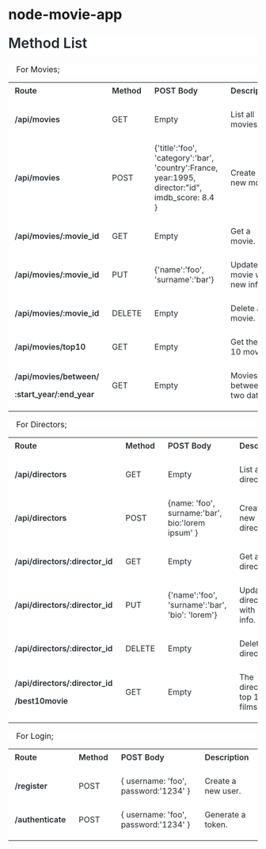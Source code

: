 # node-movie-app<h1 style='box-sizing: border-box; font-size: 2em; margin: 24px 0px 16px; font-weight: 600; line-height: 1.25; padding-bottom: 0.3em; border-bottom: 1px solid var(--color-border-secondary); color: rgb(36, 41, 46); font-family: -apple-system, BlinkMacSystemFont, "Segoe UI", Helvetica, Arial, sans-serif, "Apple Color Emoji", "Segoe UI Emoji"; font-style: normal; font-variant-ligatures: normal; font-variant-caps: normal; letter-spacing: normal; orphans: 2; text-align: start; text-indent: 0px; text-transform: none; white-space: normal; widows: 2; word-spacing: 0px; -webkit-text-stroke-width: 0px; background-color: rgb(255, 255, 255); text-decoration-thickness: initial; text-decoration-style: initial; text-decoration-color: initial;'><strong style="box-sizing: border-box; font-weight: 600;"><span style="box-sizing: border-box;">Method List</span></strong></h1>
<blockquote style='box-sizing: border-box; margin: 0px 0px 16px; padding: 0px 1em; color: var(--color-text-tertiary); border-left: 0.25em solid var(--color-markdown-blockquote-border); font-family: -apple-system, BlinkMacSystemFont, "Segoe UI", Helvetica, Arial, sans-serif, "Apple Color Emoji", "Segoe UI Emoji"; font-size: 16px; font-style: normal; font-variant-ligatures: normal; font-variant-caps: normal; font-weight: 400; letter-spacing: normal; orphans: 2; text-align: start; text-indent: 0px; text-transform: none; white-space: normal; widows: 2; word-spacing: 0px; -webkit-text-stroke-width: 0px; background-color: rgb(255, 255, 255); text-decoration-thickness: initial; text-decoration-style: initial; text-decoration-color: initial;'>
    <p style="box-sizing: border-box; margin-top: 0px; margin-bottom: 0px;"><span style="box-sizing: border-box;">For Movies;</span></p>
</blockquote>
<table cellspacing="0" style='box-sizing: border-box; border-spacing: 0px; border-collapse: collapse; margin-top: 0px; margin-bottom: 16px; display: block; width: max-content; max-width: 100%; overflow: auto; color: rgb(36, 41, 46); font-family: -apple-system, BlinkMacSystemFont, "Segoe UI", Helvetica, Arial, sans-serif, "Apple Color Emoji", "Segoe UI Emoji"; font-size: 16px; font-style: normal; font-variant-ligatures: normal; font-variant-caps: normal; font-weight: 400; letter-spacing: normal; orphans: 2; text-align: start; text-transform: none; white-space: normal; widows: 2; word-spacing: 0px; -webkit-text-stroke-width: 0px; background-color: rgb(255, 255, 255); text-decoration-thickness: initial; text-decoration-style: initial; text-decoration-color: initial;'>
    <tbody style="box-sizing: border-box;">
        <tr style="box-sizing: border-box; background-color: var(--color-bg-primary); border-top: 1px solid var(--color-markdown-table-tr-border);">
            <td style="box-sizing: border-box; padding: 6px 13px; border: 1px solid var(--color-markdown-table-border);">
                <p style="box-sizing: border-box; margin-top: 0px; margin-bottom: 16px;"><span style="box-sizing: border-box;"><strong style="box-sizing: border-box; font-weight: 600;">Route</strong></span></p>
            </td>
            <td style="box-sizing: border-box; padding: 6px 13px; border: 1px solid var(--color-markdown-table-border);">
                <p style="box-sizing: border-box; margin-top: 0px; margin-bottom: 16px;"><span style="box-sizing: border-box;"><strong style="box-sizing: border-box; font-weight: 600;">Method</strong></span></p>
            </td>
            <td style="box-sizing: border-box; padding: 6px 13px; border: 1px solid var(--color-markdown-table-border);">
                <p style="box-sizing: border-box; margin-top: 0px; margin-bottom: 16px;"><span style="box-sizing: border-box;"><strong style="box-sizing: border-box; font-weight: 600;">POST Body</strong></span></p>
            </td>
            <td style="box-sizing: border-box; padding: 6px 13px; border: 1px solid var(--color-markdown-table-border);">
                <p style="box-sizing: border-box; margin-top: 0px; margin-bottom: 16px;"><span style="box-sizing: border-box;"><strong style="box-sizing: border-box; font-weight: 600;">Description</strong></span></p>
            </td>
        </tr>
        <tr style="box-sizing: border-box; background-color: var(--color-bg-tertiary); border-top: 1px solid var(--color-markdown-table-tr-border);">
            <td style="box-sizing: border-box; padding: 6px 13px; border: 1px solid var(--color-markdown-table-border);">
                <p style="box-sizing: border-box; margin-top: 0px; margin-bottom: 16px;"><span style="box-sizing: border-box;"><strong style="box-sizing: border-box; font-weight: 600;">/api/movies</strong></span></p>
            </td>
            <td style="box-sizing: border-box; padding: 6px 13px; border: 1px solid var(--color-markdown-table-border);">
                <p style="box-sizing: border-box; margin-top: 0px; margin-bottom: 16px;"><span style="box-sizing: border-box;">GET</span></p>
            </td>
            <td style="box-sizing: border-box; padding: 6px 13px; border: 1px solid var(--color-markdown-table-border);">
                <p style="box-sizing: border-box; margin-top: 0px; margin-bottom: 16px;"><span style="box-sizing: border-box;">Empty</span></p>
            </td>
            <td style="box-sizing: border-box; padding: 6px 13px; border: 1px solid var(--color-markdown-table-border);">
                <p style="box-sizing: border-box; margin-top: 0px; margin-bottom: 16px;"><span style="box-sizing: border-box;">List all movies.</span></p>
            </td>
        </tr>
        <tr style="box-sizing: border-box; background-color: var(--color-bg-primary); border-top: 1px solid var(--color-markdown-table-tr-border);">
            <td style="box-sizing: border-box; padding: 6px 13px; border: 1px solid var(--color-markdown-table-border);">
                <p style="box-sizing: border-box; margin-top: 0px; margin-bottom: 16px;"><span style="box-sizing: border-box;"><strong style="box-sizing: border-box; font-weight: 600;">/api/movies</strong></span></p>
            </td>
            <td style="box-sizing: border-box; padding: 6px 13px; border: 1px solid var(--color-markdown-table-border);">
                <p style="box-sizing: border-box; margin-top: 0px; margin-bottom: 16px;"><span style="box-sizing: border-box;">POST</span></p>
            </td>
            <td style="box-sizing: border-box; padding: 6px 13px; border: 1px solid var(--color-markdown-table-border);">
                <p style="box-sizing: border-box; margin-top: 0px; margin-bottom: 16px;"><span style="box-sizing: border-box;">{&apos;title&apos;:&apos;foo&apos;, &apos;category&apos;:&apos;bar&apos;, &apos;country&apos;:France, year:1995, director:&quot;id&quot;, imdb_score: 8.4 }</span></p>
            </td>
            <td style="box-sizing: border-box; padding: 6px 13px; border: 1px solid var(--color-markdown-table-border);">
                <p style="box-sizing: border-box; margin-top: 0px; margin-bottom: 16px;"><span style="box-sizing: border-box;">Create a new movie.</span></p>
            </td>
        </tr>
        <tr style="box-sizing: border-box; background-color: var(--color-bg-tertiary); border-top: 1px solid var(--color-markdown-table-tr-border);">
            <td style="box-sizing: border-box; padding: 6px 13px; border: 1px solid var(--color-markdown-table-border);">
                <p style="box-sizing: border-box; margin-top: 0px; margin-bottom: 16px;"><span style="box-sizing: border-box;"><strong style="box-sizing: border-box; font-weight: 600;">/api/movies/:movie_id</strong></span></p>
            </td>
            <td style="box-sizing: border-box; padding: 6px 13px; border: 1px solid var(--color-markdown-table-border);">
                <p style="box-sizing: border-box; margin-top: 0px; margin-bottom: 16px;"><span style="box-sizing: border-box;">GET</span></p>
            </td>
            <td style="box-sizing: border-box; padding: 6px 13px; border: 1px solid var(--color-markdown-table-border);">
                <p style="box-sizing: border-box; margin-top: 0px; margin-bottom: 16px;"><span style="box-sizing: border-box;">Empty</span></p>
            </td>
            <td style="box-sizing: border-box; padding: 6px 13px; border: 1px solid var(--color-markdown-table-border);">
                <p style="box-sizing: border-box; margin-top: 0px; margin-bottom: 16px;"><span style="box-sizing: border-box;">Get a movie.</span></p>
            </td>
        </tr>
        <tr style="box-sizing: border-box; background-color: var(--color-bg-primary); border-top: 1px solid var(--color-markdown-table-tr-border);">
            <td style="box-sizing: border-box; padding: 6px 13px; border: 1px solid var(--color-markdown-table-border);">
                <p style="box-sizing: border-box; margin-top: 0px; margin-bottom: 16px;"><span style="box-sizing: border-box;"><strong style="box-sizing: border-box; font-weight: 600;">/api/movies/:movie_id</strong></span></p>
            </td>
            <td style="box-sizing: border-box; padding: 6px 13px; border: 1px solid var(--color-markdown-table-border);">
                <p style="box-sizing: border-box; margin-top: 0px; margin-bottom: 16px;"><span style="box-sizing: border-box;">PUT</span></p>
            </td>
            <td style="box-sizing: border-box; padding: 6px 13px; border: 1px solid var(--color-markdown-table-border);">
                <p style="box-sizing: border-box; margin-top: 0px; margin-bottom: 16px;"><span style="box-sizing: border-box;">{&apos;name&apos;:&apos;foo&apos;, &apos;surname&apos;:&apos;bar&apos;}</span></p>
            </td>
            <td style="box-sizing: border-box; padding: 6px 13px; border: 1px solid var(--color-markdown-table-border);">
                <p style="box-sizing: border-box; margin-top: 0px; margin-bottom: 16px;"><span style="box-sizing: border-box;">Update a movie with new info.</span></p>
            </td>
        </tr>
        <tr style="box-sizing: border-box; background-color: var(--color-bg-tertiary); border-top: 1px solid var(--color-markdown-table-tr-border);">
            <td style="box-sizing: border-box; padding: 6px 13px; border: 1px solid var(--color-markdown-table-border);">
                <p style="box-sizing: border-box; margin-top: 0px; margin-bottom: 16px;"><span style="box-sizing: border-box;"><strong style="box-sizing: border-box; font-weight: 600;">/api/movies/:movie_id</strong></span></p>
            </td>
            <td style="box-sizing: border-box; padding: 6px 13px; border: 1px solid var(--color-markdown-table-border);">
                <p style="box-sizing: border-box; margin-top: 0px; margin-bottom: 16px;"><span style="box-sizing: border-box;">DELETE</span></p>
            </td>
            <td style="box-sizing: border-box; padding: 6px 13px; border: 1px solid var(--color-markdown-table-border);">
                <p style="box-sizing: border-box; margin-top: 0px; margin-bottom: 16px;"><span style="box-sizing: border-box;">Empty</span></p>
            </td>
            <td style="box-sizing: border-box; padding: 6px 13px; border: 1px solid var(--color-markdown-table-border);">
                <p style="box-sizing: border-box; margin-top: 0px; margin-bottom: 16px;"><span style="box-sizing: border-box;">Delete a movie.</span></p>
            </td>
        </tr>
        <tr style="box-sizing: border-box; background-color: var(--color-bg-primary); border-top: 1px solid var(--color-markdown-table-tr-border);">
            <td style="box-sizing: border-box; padding: 6px 13px; border: 1px solid var(--color-markdown-table-border);">
                <p style="box-sizing: border-box; margin-top: 0px; margin-bottom: 16px;"><span style="box-sizing: border-box;"><strong style="box-sizing: border-box; font-weight: 600;">/api/movies/top10</strong></span></p>
            </td>
            <td style="box-sizing: border-box; padding: 6px 13px; border: 1px solid var(--color-markdown-table-border);">
                <p style="box-sizing: border-box; margin-top: 0px; margin-bottom: 16px;"><span style="box-sizing: border-box;">GET</span></p>
            </td>
            <td style="box-sizing: border-box; padding: 6px 13px; border: 1px solid var(--color-markdown-table-border);">
                <p style="box-sizing: border-box; margin-top: 0px; margin-bottom: 16px;"><span style="box-sizing: border-box;">Empty</span></p>
            </td>
            <td style="box-sizing: border-box; padding: 6px 13px; border: 1px solid var(--color-markdown-table-border);">
                <p style="box-sizing: border-box; margin-top: 0px; margin-bottom: 16px;"><span style="box-sizing: border-box;">Get the top 10 movies.</span></p>
            </td>
        </tr>
        <tr style="box-sizing: border-box; background-color: var(--color-bg-tertiary); border-top: 1px solid var(--color-markdown-table-tr-border);">
            <td style="box-sizing: border-box; padding: 6px 13px; border: 1px solid var(--color-markdown-table-border);">
                <p style="box-sizing: border-box; margin-top: 0px; margin-bottom: 16px;"><span style="box-sizing: border-box;"><strong style="box-sizing: border-box; font-weight: 600;">/api/movies/between/</strong></span></p>
                <p style="box-sizing: border-box; margin-top: 0px; margin-bottom: 16px;"><span style="box-sizing: border-box;"><strong style="box-sizing: border-box; font-weight: 600;">:start_year/:end_year</strong></span></p>
            </td>
            <td style="box-sizing: border-box; padding: 6px 13px; border: 1px solid var(--color-markdown-table-border);">
                <p style="box-sizing: border-box; margin-top: 0px; margin-bottom: 16px;"><span style="box-sizing: border-box;">GET</span></p>
            </td>
            <td style="box-sizing: border-box; padding: 6px 13px; border: 1px solid var(--color-markdown-table-border);">
                <p style="box-sizing: border-box; margin-top: 0px; margin-bottom: 16px;"><span style="box-sizing: border-box;">Empty</span></p>
            </td>
            <td style="box-sizing: border-box; padding: 6px 13px; border: 1px solid var(--color-markdown-table-border);">
                <p style="box-sizing: border-box; margin-top: 0px; margin-bottom: 16px;"><span style="box-sizing: border-box;">Movies between two dates.</span></p>
            </td>
        </tr>
    </tbody>
</table>
<blockquote style='box-sizing: border-box; margin: 0px 0px 16px; padding: 0px 1em; color: var(--color-text-tertiary); border-left: 0.25em solid var(--color-markdown-blockquote-border); font-family: -apple-system, BlinkMacSystemFont, "Segoe UI", Helvetica, Arial, sans-serif, "Apple Color Emoji", "Segoe UI Emoji"; font-size: 16px; font-style: normal; font-variant-ligatures: normal; font-variant-caps: normal; font-weight: 400; letter-spacing: normal; orphans: 2; text-align: start; text-indent: 0px; text-transform: none; white-space: normal; widows: 2; word-spacing: 0px; -webkit-text-stroke-width: 0px; background-color: rgb(255, 255, 255); text-decoration-thickness: initial; text-decoration-style: initial; text-decoration-color: initial;'>
    <p style="box-sizing: border-box; margin-top: 0px; margin-bottom: 0px;"><span style="box-sizing: border-box;">For Directors;</span></p>
</blockquote>
<table cellspacing="0" style='box-sizing: border-box; border-spacing: 0px; border-collapse: collapse; margin-top: 0px; margin-bottom: 16px; display: block; width: max-content; max-width: 100%; overflow: auto; color: rgb(36, 41, 46); font-family: -apple-system, BlinkMacSystemFont, "Segoe UI", Helvetica, Arial, sans-serif, "Apple Color Emoji", "Segoe UI Emoji"; font-size: 16px; font-style: normal; font-variant-ligatures: normal; font-variant-caps: normal; font-weight: 400; letter-spacing: normal; orphans: 2; text-align: start; text-transform: none; white-space: normal; widows: 2; word-spacing: 0px; -webkit-text-stroke-width: 0px; background-color: rgb(255, 255, 255); text-decoration-thickness: initial; text-decoration-style: initial; text-decoration-color: initial;'>
    <tbody style="box-sizing: border-box;">
        <tr style="box-sizing: border-box; background-color: var(--color-bg-primary); border-top: 1px solid var(--color-markdown-table-tr-border);">
            <td style="box-sizing: border-box; padding: 6px 13px; border: 1px solid var(--color-markdown-table-border);">
                <p style="box-sizing: border-box; margin-top: 0px; margin-bottom: 16px;"><span style="box-sizing: border-box;"><strong style="box-sizing: border-box; font-weight: 600;">Route</strong></span></p>
            </td>
            <td style="box-sizing: border-box; padding: 6px 13px; border: 1px solid var(--color-markdown-table-border);">
                <p style="box-sizing: border-box; margin-top: 0px; margin-bottom: 16px;"><span style="box-sizing: border-box;"><strong style="box-sizing: border-box; font-weight: 600;">Method</strong></span></p>
            </td>
            <td style="box-sizing: border-box; padding: 6px 13px; border: 1px solid var(--color-markdown-table-border);">
                <p style="box-sizing: border-box; margin-top: 0px; margin-bottom: 16px;"><span style="box-sizing: border-box;"><strong style="box-sizing: border-box; font-weight: 600;">POST Body</strong></span></p>
            </td>
            <td style="box-sizing: border-box; padding: 6px 13px; border: 1px solid var(--color-markdown-table-border);">
                <p style="box-sizing: border-box; margin-top: 0px; margin-bottom: 16px;"><span style="box-sizing: border-box;"><strong style="box-sizing: border-box; font-weight: 600;">Description</strong></span></p>
            </td>
        </tr>
        <tr style="box-sizing: border-box; background-color: var(--color-bg-tertiary); border-top: 1px solid var(--color-markdown-table-tr-border);">
            <td style="box-sizing: border-box; padding: 6px 13px; border: 1px solid var(--color-markdown-table-border);">
                <p style="box-sizing: border-box; margin-top: 0px; margin-bottom: 16px;"><span style="box-sizing: border-box;"><strong style="box-sizing: border-box; font-weight: 600;">/api/directors</strong></span></p>
            </td>
            <td style="box-sizing: border-box; padding: 6px 13px; border: 1px solid var(--color-markdown-table-border);">
                <p style="box-sizing: border-box; margin-top: 0px; margin-bottom: 16px;"><span style="box-sizing: border-box;">GET</span></p>
            </td>
            <td style="box-sizing: border-box; padding: 6px 13px; border: 1px solid var(--color-markdown-table-border);">
                <p style="box-sizing: border-box; margin-top: 0px; margin-bottom: 16px;"><span style="box-sizing: border-box;">Empty</span></p>
            </td>
            <td style="box-sizing: border-box; padding: 6px 13px; border: 1px solid var(--color-markdown-table-border);">
                <p style="box-sizing: border-box; margin-top: 0px; margin-bottom: 16px;"><span style="box-sizing: border-box;">List all directors.</span></p>
            </td>
        </tr>
        <tr style="box-sizing: border-box; background-color: var(--color-bg-primary); border-top: 1px solid var(--color-markdown-table-tr-border);">
            <td style="box-sizing: border-box; padding: 6px 13px; border: 1px solid var(--color-markdown-table-border);">
                <p style="box-sizing: border-box; margin-top: 0px; margin-bottom: 16px;"><span style="box-sizing: border-box;"><strong style="box-sizing: border-box; font-weight: 600;">/api/directors</strong></span></p>
            </td>
            <td style="box-sizing: border-box; padding: 6px 13px; border: 1px solid var(--color-markdown-table-border);">
                <p style="box-sizing: border-box; margin-top: 0px; margin-bottom: 16px;"><span style="box-sizing: border-box;">POST</span></p>
            </td>
            <td style="box-sizing: border-box; padding: 6px 13px; border: 1px solid var(--color-markdown-table-border);">
                <p style="box-sizing: border-box; margin-top: 0px; margin-bottom: 16px;"><span style="box-sizing: border-box;">{name: &apos;foo&apos;, surname:&apos;bar&apos;, bio:&apos;lorem ipsum&apos; }</span></p>
            </td>
            <td style="box-sizing: border-box; padding: 6px 13px; border: 1px solid var(--color-markdown-table-border);">
                <p style="box-sizing: border-box; margin-top: 0px; margin-bottom: 16px;"><span style="box-sizing: border-box;">Create a new director.</span></p>
            </td>
        </tr>
        <tr style="box-sizing: border-box; background-color: var(--color-bg-tertiary); border-top: 1px solid var(--color-markdown-table-tr-border);">
            <td style="box-sizing: border-box; padding: 6px 13px; border: 1px solid var(--color-markdown-table-border);">
                <p style="box-sizing: border-box; margin-top: 0px; margin-bottom: 16px;"><span style="box-sizing: border-box;"><strong style="box-sizing: border-box; font-weight: 600;">/api/directors/:director_id</strong></span></p>
            </td>
            <td style="box-sizing: border-box; padding: 6px 13px; border: 1px solid var(--color-markdown-table-border);">
                <p style="box-sizing: border-box; margin-top: 0px; margin-bottom: 16px;"><span style="box-sizing: border-box;">GET</span></p>
            </td>
            <td style="box-sizing: border-box; padding: 6px 13px; border: 1px solid var(--color-markdown-table-border);">
                <p style="box-sizing: border-box; margin-top: 0px; margin-bottom: 16px;"><span style="box-sizing: border-box;">Empty</span></p>
            </td>
            <td style="box-sizing: border-box; padding: 6px 13px; border: 1px solid var(--color-markdown-table-border);">
                <p style="box-sizing: border-box; margin-top: 0px; margin-bottom: 16px;"><span style="box-sizing: border-box;">Get a director.</span></p>
            </td>
        </tr>
        <tr style="box-sizing: border-box; background-color: var(--color-bg-primary); border-top: 1px solid var(--color-markdown-table-tr-border);">
            <td style="box-sizing: border-box; padding: 6px 13px; border: 1px solid var(--color-markdown-table-border);">
                <p style="box-sizing: border-box; margin-top: 0px; margin-bottom: 16px;"><span style="box-sizing: border-box;"><strong style="box-sizing: border-box; font-weight: 600;">/api/directors/:director_id</strong></span></p>
            </td>
            <td style="box-sizing: border-box; padding: 6px 13px; border: 1px solid var(--color-markdown-table-border);">
                <p style="box-sizing: border-box; margin-top: 0px; margin-bottom: 16px;"><span style="box-sizing: border-box;">PUT</span></p>
            </td>
            <td style="box-sizing: border-box; padding: 6px 13px; border: 1px solid var(--color-markdown-table-border);">
                <p style="box-sizing: border-box; margin-top: 0px; margin-bottom: 16px;"><span style="box-sizing: border-box;">{&apos;name&apos;:&apos;foo&apos;, &apos;surname&apos;:&apos;bar&apos;, &apos;bio&apos;: &apos;lorem&apos;}</span></p>
            </td>
            <td style="box-sizing: border-box; padding: 6px 13px; border: 1px solid var(--color-markdown-table-border);">
                <p style="box-sizing: border-box; margin-top: 0px; margin-bottom: 16px;"><span style="box-sizing: border-box;">Update a director with new info.</span></p>
            </td>
        </tr>
        <tr style="box-sizing: border-box; background-color: var(--color-bg-tertiary); border-top: 1px solid var(--color-markdown-table-tr-border);">
            <td style="box-sizing: border-box; padding: 6px 13px; border: 1px solid var(--color-markdown-table-border);">
                <p style="box-sizing: border-box; margin-top: 0px; margin-bottom: 16px;"><span style="box-sizing: border-box;"><strong style="box-sizing: border-box; font-weight: 600;">/api/directors/:director_id</strong></span></p>
            </td>
            <td style="box-sizing: border-box; padding: 6px 13px; border: 1px solid var(--color-markdown-table-border);">
                <p style="box-sizing: border-box; margin-top: 0px; margin-bottom: 16px;"><span style="box-sizing: border-box;">DELETE</span></p>
            </td>
            <td style="box-sizing: border-box; padding: 6px 13px; border: 1px solid var(--color-markdown-table-border);">
                <p style="box-sizing: border-box; margin-top: 0px; margin-bottom: 16px;"><span style="box-sizing: border-box;">Empty</span></p>
            </td>
            <td style="box-sizing: border-box; padding: 6px 13px; border: 1px solid var(--color-markdown-table-border);">
                <p style="box-sizing: border-box; margin-top: 0px; margin-bottom: 16px;"><span style="box-sizing: border-box;">Delete a director.</span></p>
            </td>
        </tr>
        <tr style="box-sizing: border-box; background-color: var(--color-bg-primary); border-top: 1px solid var(--color-markdown-table-tr-border);">
            <td style="box-sizing: border-box; padding: 6px 13px; border: 1px solid var(--color-markdown-table-border);">
                <p style="box-sizing: border-box; margin-top: 0px; margin-bottom: 16px;"><span style="box-sizing: border-box;"><strong style="box-sizing: border-box; font-weight: 600;">/api/directors/:director_id</strong></span></p>
                <p style="box-sizing: border-box; margin-top: 0px; margin-bottom: 16px;"><span style="box-sizing: border-box;"><strong style="box-sizing: border-box; font-weight: 600;">/best10movie</strong></span></p>
            </td>
            <td style="box-sizing: border-box; padding: 6px 13px; border: 1px solid var(--color-markdown-table-border);">
                <p style="box-sizing: border-box; margin-top: 0px; margin-bottom: 16px;"><span style="box-sizing: border-box;">GET</span></p>
            </td>
            <td style="box-sizing: border-box; padding: 6px 13px; border: 1px solid var(--color-markdown-table-border);">
                <p style="box-sizing: border-box; margin-top: 0px; margin-bottom: 16px;"><span style="box-sizing: border-box;">Empty</span></p>
            </td>
            <td style="box-sizing: border-box; padding: 6px 13px; border: 1px solid var(--color-markdown-table-border);">
                <p style="box-sizing: border-box; margin-top: 0px; margin-bottom: 16px;"><span style="box-sizing: border-box;">The director&apos;s top 10 films.</span></p>
            </td>
        </tr>
    </tbody>
</table>
<blockquote style='box-sizing: border-box; margin: 0px 0px 16px; padding: 0px 1em; color: var(--color-text-tertiary); border-left: 0.25em solid var(--color-markdown-blockquote-border); font-family: -apple-system, BlinkMacSystemFont, "Segoe UI", Helvetica, Arial, sans-serif, "Apple Color Emoji", "Segoe UI Emoji"; font-size: 16px; font-style: normal; font-variant-ligatures: normal; font-variant-caps: normal; font-weight: 400; letter-spacing: normal; orphans: 2; text-align: start; text-indent: 0px; text-transform: none; white-space: normal; widows: 2; word-spacing: 0px; -webkit-text-stroke-width: 0px; background-color: rgb(255, 255, 255); text-decoration-thickness: initial; text-decoration-style: initial; text-decoration-color: initial;'>
    <p style="box-sizing: border-box; margin-top: 0px; margin-bottom: 0px;"><span style="box-sizing: border-box;">For Login;</span></p>
</blockquote>
<table cellspacing="0" style='box-sizing: border-box; border-spacing: 0px; border-collapse: collapse; margin-top: 0px; margin-bottom: 0px !important; display: block; width: max-content; max-width: 100%; overflow: auto; color: rgb(36, 41, 46); font-family: -apple-system, BlinkMacSystemFont, "Segoe UI", Helvetica, Arial, sans-serif, "Apple Color Emoji", "Segoe UI Emoji"; font-size: 16px; font-style: normal; font-variant-ligatures: normal; font-variant-caps: normal; font-weight: 400; letter-spacing: normal; orphans: 2; text-align: start; text-transform: none; white-space: normal; widows: 2; word-spacing: 0px; -webkit-text-stroke-width: 0px; background-color: rgb(255, 255, 255); text-decoration-thickness: initial; text-decoration-style: initial; text-decoration-color: initial;'>
    <tbody style="box-sizing: border-box;">
        <tr style="box-sizing: border-box; background-color: var(--color-bg-primary); border-top: 1px solid var(--color-markdown-table-tr-border);">
            <td style="box-sizing: border-box; padding: 6px 13px; border: 1px solid var(--color-markdown-table-border);">
                <p style="box-sizing: border-box; margin-top: 0px; margin-bottom: 16px;"><span style="box-sizing: border-box;"><strong style="box-sizing: border-box; font-weight: 600;">Route</strong></span></p>
            </td>
            <td style="box-sizing: border-box; padding: 6px 13px; border: 1px solid var(--color-markdown-table-border);">
                <p style="box-sizing: border-box; margin-top: 0px; margin-bottom: 16px;"><span style="box-sizing: border-box;"><strong style="box-sizing: border-box; font-weight: 600;">Method</strong></span></p>
            </td>
            <td style="box-sizing: border-box; padding: 6px 13px; border: 1px solid var(--color-markdown-table-border);">
                <p style="box-sizing: border-box; margin-top: 0px; margin-bottom: 16px;"><span style="box-sizing: border-box;"><strong style="box-sizing: border-box; font-weight: 600;">POST Body</strong></span></p>
            </td>
            <td style="box-sizing: border-box; padding: 6px 13px; border: 1px solid var(--color-markdown-table-border);">
                <p style="box-sizing: border-box; margin-top: 0px; margin-bottom: 16px;"><span style="box-sizing: border-box;"><strong style="box-sizing: border-box; font-weight: 600;">Description</strong></span></p>
            </td>
        </tr>
        <tr style="box-sizing: border-box; background-color: var(--color-bg-tertiary); border-top: 1px solid var(--color-markdown-table-tr-border);">
            <td style="box-sizing: border-box; padding: 6px 13px; border: 1px solid var(--color-markdown-table-border);">
                <p style="box-sizing: border-box; margin-top: 0px; margin-bottom: 16px;"><span style="box-sizing: border-box;"><strong style="box-sizing: border-box; font-weight: 600;">/register</strong></span></p>
            </td>
            <td style="box-sizing: border-box; padding: 6px 13px; border: 1px solid var(--color-markdown-table-border);">
                <p style="box-sizing: border-box; margin-top: 0px; margin-bottom: 16px;"><span style="box-sizing: border-box;">POST</span></p>
            </td>
            <td style="box-sizing: border-box; padding: 6px 13px; border: 1px solid var(--color-markdown-table-border);">
                <p style="box-sizing: border-box; margin-top: 0px; margin-bottom: 16px;"><span style="box-sizing: border-box;">{ username: &apos;foo&apos;, password:&apos;1234&apos; }</span></p>
            </td>
            <td style="box-sizing: border-box; padding: 6px 13px; border: 1px solid var(--color-markdown-table-border);">
                <p style="box-sizing: border-box; margin-top: 0px; margin-bottom: 16px;"><span style="box-sizing: border-box;">Create a new user.</span></p>
            </td>
        </tr>
        <tr style="box-sizing: border-box; background-color: var(--color-bg-primary); border-top: 1px solid var(--color-markdown-table-tr-border);">
            <td style="box-sizing: border-box; padding: 6px 13px; border: 1px solid var(--color-markdown-table-border);">
                <p style="box-sizing: border-box; margin-top: 0px; margin-bottom: 16px;"><span style="box-sizing: border-box;"><strong style="box-sizing: border-box; font-weight: 600;">/authenticate</strong></span></p>
            </td>
            <td style="box-sizing: border-box; padding: 6px 13px; border: 1px solid var(--color-markdown-table-border);">
                <p style="box-sizing: border-box; margin-top: 0px; margin-bottom: 16px;"><span style="box-sizing: border-box;">POST</span></p>
            </td>
            <td style="box-sizing: border-box; padding: 6px 13px; border: 1px solid var(--color-markdown-table-border);">
                <p style="box-sizing: border-box; margin-top: 0px; margin-bottom: 16px;"><span style="box-sizing: border-box;">{ username: &apos;foo&apos;, password:&apos;1234&apos; }</span></p>
            </td>
            <td style="box-sizing: border-box; padding: 6px 13px; border: 1px solid var(--color-markdown-table-border);">
                <p style="box-sizing: border-box; margin-top: 0px; margin-bottom: 16px;"><span style="box-sizing: border-box;">Generate a token.</span></p>
            </td>
        </tr>
    </tbody>
</table>